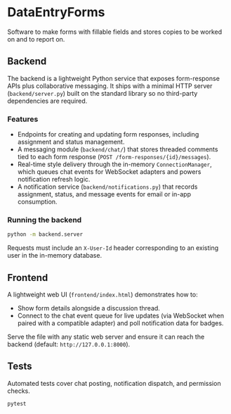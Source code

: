 # DataEntryForms

Software to make forms with fillable fields and stores copies to be worked on and to report on.

## Backend

The backend is a lightweight Python service that exposes form-response APIs plus collaborative messaging. It ships with a minimal HTTP server (`backend/server.py`) built on the standard library so no third-party dependencies are required.

### Features

- Endpoints for creating and updating form responses, including assignment and status management.
- A messaging module (`backend/chat/`) that stores threaded comments tied to each form response (`POST /form-responses/{id}/messages`).
- Real-time style delivery through the in-memory `ConnectionManager`, which queues chat events for WebSocket adapters and powers notification refresh logic.
- A notification service (`backend/notifications.py`) that records assignment, status, and message events for email or in-app consumption.

### Running the backend

```bash
python -m backend.server
```

Requests must include an `X-User-Id` header corresponding to an existing user in the in-memory database.

## Frontend

A lightweight web UI (`frontend/index.html`) demonstrates how to:

- Show form details alongside a discussion thread.
- Connect to the chat event queue for live updates (via WebSocket when paired with a compatible adapter) and poll notification data for badges.

Serve the file with any static web server and ensure it can reach the backend (default: `http://127.0.0.1:8000`).

## Tests

Automated tests cover chat posting, notification dispatch, and permission checks.

```bash
pytest
```
